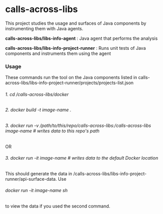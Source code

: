 # calls-across-libs
This project studies the usage and surfaces of Java components by instrumenting them with Java agents.

**calls-across-libs/libs-info-agent** : Java agent that performs the analysis

**calls-across-libs/libs-info-project-runner** : Runs unit tests of Java components and instruments them using the agent

### Usage
These commands run the tool on the Java components listed in calls-across-libs/libs-info-project-runner/projects/projects-list.json

###### 1. cd /calls-across-libs/docker

###### 2. docker build -t *image-name* .

###### 3. docker run -v /path/to/this/repo/calls-across-libs:/calls-across-libs *image-name*      &#35; writes data to this repo's path
OR
###### 3. docker run -it *image-name*       &#35; writes data to the default Docker location

This should generate the data in /calls-across-libs/libs-info-project-runner/api-surface-data. Use

###### docker run -it *image-name* sh

to view the data if you used the second command.
